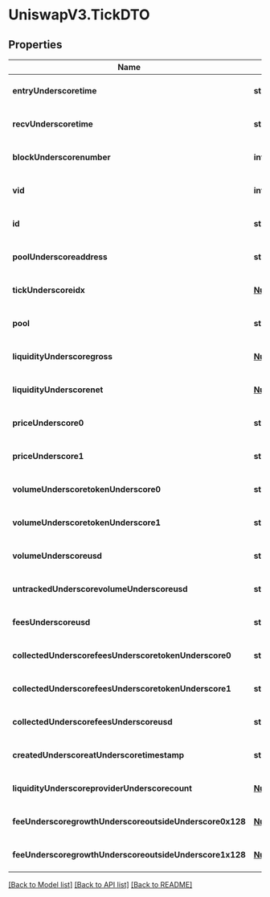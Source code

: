# UniswapV3.TickDTO

## Properties
Name | Type | Description | Notes
------------ | ------------- | ------------- | -------------
**entryUnderscoretime** | **string** |  | [optional] [default to null]
**recvUnderscoretime** | **string** |  | [optional] [default to null]
**blockUnderscorenumber** | **integer** |  | [optional] [default to null]
**vid** | **integer** |  | [optional] [default to null]
**id** | **string** |  | [optional] [default to null]
**poolUnderscoreaddress** | **string** |  | [optional] [default to null]
**tickUnderscoreidx** | [**NumericsBigInteger**](NumericsBigInteger.md) |  | [optional] [default to null]
**pool** | **string** |  | [optional] [default to null]
**liquidityUnderscoregross** | [**NumericsBigInteger**](NumericsBigInteger.md) |  | [optional] [default to null]
**liquidityUnderscorenet** | [**NumericsBigInteger**](NumericsBigInteger.md) |  | [optional] [default to null]
**priceUnderscore0** | **string** |  | [optional] [default to null]
**priceUnderscore1** | **string** |  | [optional] [default to null]
**volumeUnderscoretokenUnderscore0** | **string** |  | [optional] [default to null]
**volumeUnderscoretokenUnderscore1** | **string** |  | [optional] [default to null]
**volumeUnderscoreusd** | **string** |  | [optional] [default to null]
**untrackedUnderscorevolumeUnderscoreusd** | **string** |  | [optional] [default to null]
**feesUnderscoreusd** | **string** |  | [optional] [default to null]
**collectedUnderscorefeesUnderscoretokenUnderscore0** | **string** |  | [optional] [default to null]
**collectedUnderscorefeesUnderscoretokenUnderscore1** | **string** |  | [optional] [default to null]
**collectedUnderscorefeesUnderscoreusd** | **string** |  | [optional] [default to null]
**createdUnderscoreatUnderscoretimestamp** | **string** |  | [optional] [default to null]
**liquidityUnderscoreproviderUnderscorecount** | [**NumericsBigInteger**](NumericsBigInteger.md) |  | [optional] [default to null]
**feeUnderscoregrowthUnderscoreoutsideUnderscore0x128** | [**NumericsBigInteger**](NumericsBigInteger.md) |  | [optional] [default to null]
**feeUnderscoregrowthUnderscoreoutsideUnderscore1x128** | [**NumericsBigInteger**](NumericsBigInteger.md) |  | [optional] [default to null]

[[Back to Model list]](../README.md#documentation-for-models) [[Back to API list]](../README.md#documentation-for-api-endpoints) [[Back to README]](../README.md)



